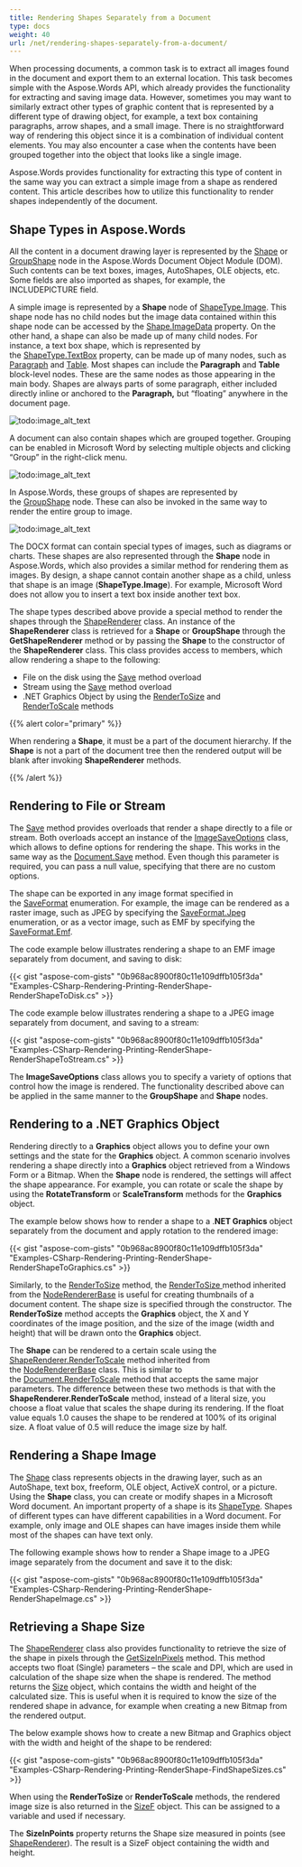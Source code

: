 ```yaml
---
title: Rendering Shapes Separately from a Document
type: docs
weight: 40
url: /net/rendering-shapes-separately-from-a-document/
---
```


When processing documents, a common task is to extract all images found in the document and export them to an external location. This task becomes simple with the Aspose.Words API, which already provides the functionality for extracting and saving image data. However, sometimes you may want to similarly extract other types of graphic content that is represented by a different type of drawing object, for example, a text box containing paragraphs, arrow shapes, and a small image. There is no straightforward way of rendering this object since it is a combination of individual content elements. You may also encounter a case when the contents have been grouped together into the object that looks like a single image.

Aspose.Words provides functionality for extracting this type of content in the same way you can extract a simple image from a shape as rendered content. This article describes how to utilize this functionality to render shapes independently of the document.

## Shape Types in Aspose.Words

All the content in a document drawing layer is represented by the [Shape](http://www.aspose.com/api/net/words/aspose.words.drawing/shape) or [GroupShape](https://apireference.aspose.com/net/words/aspose.words.drawing/groupshape) node in the Aspose.Words Document Object Module (DOM). Such contents can be text boxes, images, AutoShapes, OLE objects, etc. Some fields are also imported as shapes, for example, the INCLUDEPICTURE field.

A simple image is represented by a **Shape** node of [ShapeType.Image](http://www.aspose.com/api/net/words/aspose.words.drawing/shapetype). This shape node has no child nodes but the image data contained within this shape node can be accessed by the [Shape.ImageData](http://www.aspose.com/api/net/words/aspose.words.drawing/shape/properties/imagedata) property. On the other hand, a shape can also be made up of many child nodes. For instance, a text box shape, which is represented by the [ShapeType.TextBox](https://apireference.aspose.com/net/words/aspose.words.drawing/shapetype) property, can be made up of many nodes, such as [Paragraph](http://www.aspose.com/api/net/words/aspose.words/paragraph) and [Table](http://www.aspose.com/api/net/words/aspose.words.tables/table). Most shapes can include the **Paragraph** and **Table** block-level nodes. These are the same nodes as those appearing in the main body. Shapes are always parts of some paragraph, either included directly inline or anchored to the **Paragraph,** but “floating” anywhere in the document page.

![todo:image_alt_text](rendering-shapes-separately-from-a-document_1.png)

A document can also contain shapes which are grouped together. Grouping can be enabled in Microsoft Word by selecting multiple objects and clicking “Group” in the right-click menu.

![todo:image_alt_text](rendering-shapes-separately-from-a-document_2.png)

In Aspose.Words, these groups of shapes are represented by the [GroupShape](https://apireference.aspose.com/net/words/aspose.words.drawing/groupshape) node. These can also be invoked in the same way to render the entire group to image.

![todo:image_alt_text](rendering-shapes-separately-from-a-document_3.png)

The DOCX format can contain special types of images, such as diagrams or charts. These shapes are also represented through the **Shape** node in Aspose.Words, which also provides a similar method for rendering them as images. By design, a shape cannot contain another shape as a child, unless that shape is an image (**ShapeType.Image**). For example, Microsoft Word does not allow you to insert a text box inside another text box.

The shape types described above provide a special method to render the shapes through the [ShapeRenderer](https://apireference.aspose.com/net/words/aspose.words.rendering/shaperenderer) class. An instance of the **ShapeRenderer** class is retrieved for a **Shape** or **GroupShape** through the **GetShapeRenderer** method or by passing the **Shape** to the constructor of the **ShapeRenderer** class. This class provides access to members, which allow rendering a shape to the following:

- File on the disk using the [Save](https://apireference.aspose.com/net/words/aspose.words.rendering.noderendererbase/save/methods/1) method overload
- Stream using the [Save](https://apireference.aspose.com/net/words/aspose.words.rendering/noderendererbase/methods/save) method overload
- .NET Graphics Object by using the [RenderToSize](https://apireference.aspose.com/net/words/aspose.words.rendering/noderendererbase/methods/rendertosize) and [RenderToScale](https://apireference.aspose.com/net/words/aspose.words.rendering/noderendererbase/methods/rendertoscale) methods

{{% alert color="primary" %}} 

When rendering a **Shape**, it must be a part of the document hierarchy. If the **Shape** is not a part of the document tree then the rendered output will be blank after invoking **ShapeRenderer** methods.

{{% /alert %}} 

## Rendering to File or Stream

The [Save](https://apireference.aspose.com/net/words/aspose.words.rendering.noderendererbase/save/methods/1) method provides overloads that render a shape directly to a file or stream. Both overloads accept an instance of the [ImageSaveOptions](https://apireference.aspose.com/net/words/aspose.words.saving/imagesaveoptions) class, which allows to define options for rendering the shape. This works in the same way as the [Document.Save](https://apireference.aspose.com/net/words/aspose.words/document/methods/save/index) method. Even though this parameter is required, you can pass a null value, specifying that there are no custom options.

The shape can be exported in any image format specified in the [SaveFormat](http://www.aspose.com/api/net/words/aspose.words/saveformat) enumeration. For example, the image can be rendered as a raster image, such as JPEG by specifying the [SaveFormat.Jpeg](http://www.aspose.com/api/net/words/aspose.words/saveformat) enumeration, or as a vector image, such as EMF by specifying the [SaveFormat.Emf](http://www.aspose.com/api/net/words/aspose.words/saveformat).

The code example below illustrates rendering a shape to an EMF image separately from document, and saving to disk:

{{< gist "aspose-com-gists" "0b968ac8900f80c11e109dffb105f3da" "Examples-CSharp-Rendering-Printing-RenderShape-RenderShapeToDisk.cs" >}}

The code example below illustrates rendering a shape to a JPEG image separately from document, and saving to a stream:

{{< gist "aspose-com-gists" "0b968ac8900f80c11e109dffb105f3da" "Examples-CSharp-Rendering-Printing-RenderShape-RenderShapeToStream.cs" >}}

The **ImageSaveOptions** class allows you to specify a variety of options that control how the image is rendered. The functionality described above can be applied in the same manner to the **GroupShape** and **Shape** nodes.

## Rendering to a .NET Graphics Object

Rendering directly to a **Graphics** object allows you to define your own settings and the state for the **Graphics** object. A common scenario involves rendering a shape directly into a **Graphics** object retrieved from a Windows Form or a Bitmap. When the **Shape** node is rendered, the settings will affect the shape appearance. For example, you can rotate or scale the shape by using the **RotateTransform** or **ScaleTransform** methods for the **Graphics** object.

The example below shows how to render a shape to a .**NET Graphics** object separately from the document and apply rotation to the rendered image:

{{< gist "aspose-com-gists" "0b968ac8900f80c11e109dffb105f3da" "Examples-CSharp-Rendering-Printing-RenderShape-RenderShapeToGraphics.cs" >}}

Similarly, to the [RenderToSize](https://apireference.aspose.com/net/words/aspose.words/document/methods/rendertosize) method, the [RenderToSize ](https://apireference.aspose.com/net/words/aspose.words.rendering/noderendererbase/methods/rendertosize)method inherited from the [NodeRendererBase](https://apireference.aspose.com/net/words/aspose.words.rendering/noderendererbase) is useful for creating thumbnails of a document content. The shape size is specified through the constructor. The **RenderToSize** method accepts the **Graphics** object, the X and Y coordinates of the image position, and the size of the image (width and height) that will be drawn onto the **Graphics** object.

The **Shape** can be rendered to a certain scale using the [ShapeRenderer.RenderToScale](https://apireference.aspose.com/net/words/aspose.words.rendering/noderendererbase/methods/rendertoscale) method inherited from the [NodeRendererBase](https://apireference.aspose.com/net/words/aspose.words.rendering/noderendererbase) class. This is similar to the [Document.RenderToScale](http://www.aspose.com/api/net/words/aspose.words/document/methods/rendertoscale) method that accepts the same major parameters. The difference between these two methods is that with the **ShapeRenderer.RenderToScale** method, instead of a literal size, you choose a float value that scales the shape during its rendering. If the float value equals 1.0 causes the shape to be rendered at 100% of its original size. A float value of 0.5 will reduce the image size by half.

## Rendering a Shape Image

The [Shape](http://www.aspose.com/api/net/words/aspose.words.drawing/shape) class represents objects in the drawing layer, such as an AutoShape, text box, freeform, OLE object, ActiveX control, or a picture. Using the **Shape** class, you can create or modify shapes in a Microsoft Word document. An important property of a shape is its [ShapeType](https://apireference.aspose.com/net/words/aspose.words.drawing/shapebase/properties/shapetype). Shapes of different types can have different capabilities in a Word document. For example, only image and OLE shapes can have images inside them while most of the shapes can have text only.

The following example shows how to render a Shape image to a JPEG image separately from the document and save it to the disk:

{{< gist "aspose-com-gists" "0b968ac8900f80c11e109dffb105f3da" "Examples-CSharp-Rendering-Printing-RenderShape-RenderShapeImage.cs" >}}

## Retrieving a Shape Size

The [ShapeRenderer](https://apireference.aspose.com/net/words/aspose.words.rendering/shaperenderer) class also provides functionality to retrieve the size of the shape in pixels through the [GetSizeInPixels](https://apireference.aspose.com/net/words/aspose.words.rendering.noderendererbase/getsizeinpixels/methods/1) method. This method accepts two float (Single) parameters – the scale and DPI, which are used in calculation of the shape size when the shape is rendered. The method returns the [Size](https://apireference.aspose.com/net/words/aspose.words.rendering.noderendererbase/getsizeinpixels/methods/1) object, which contains the width and height of the calculated size. This is useful when it is required to know the size of the rendered shape in advance, for example when creating a new Bitmap from the rendered output.

The below example shows how to create a new Bitmap and Graphics object with the width and height of the shape to be rendered:

{{< gist "aspose-com-gists" "0b968ac8900f80c11e109dffb105f3da" "Examples-CSharp-Rendering-Printing-RenderShape-FindShapeSizes.cs" >}}

When using the **RenderToSize** or **RenderToScale** methods, the rendered image size is also returned in the [SizeF](https://apireference.aspose.com/net/words/aspose.words.rendering/noderendererbase/methods/rendertoscale) object. This can be assigned to a variable and used if necessary.

The **SizeInPoints** property returns the Shape size measured in points (see [ShapeRenderer](https://apireference.aspose.com/net/words/aspose.words.rendering/shaperenderer/properties/index)). The result is a SizeF object containing the width and height.
